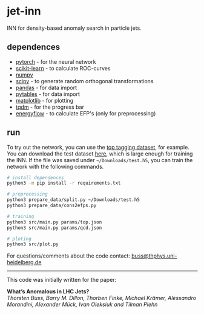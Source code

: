 # jet-inn
INN for density-based anomaly search in particle jets.

## dependences
* [pytorch](https://pytorch.org/) - for the neural network
* [scikit-learn](https://scikit-learn.org) - to calculate ROC-curves
* [numpy](https://numpy.org/)
* [scipy](https://www.scipy.org) - to generate random orthogonal transformations
* [pandas](https://github.com/pandas-dev/pandas) - for data import
* [pytables](https://www.pytables.org/index.html) - for data import
* [matplotlib](https://matplotlib.org/) - for plotting
* [tqdm](https://github.com/tqdm/tqdm) - for the progress bar
* [energyflow](https://energyflow.network/) - to calculate EFP's (only for preprocessing)

## run

To try out the network, you can use the [top tagging dataset](https://arxiv.org/pdf/1902.09914.pdf), for example. You can download the test dataset [here](https://desycloud.desy.de/index.php/s/llbX3zpLhazgPJ6), which is large enough for training the INN. If the file was saved under ```~/Downloads/test.h5```, you can train the network with the following commands.

```bash
# install dependences
python3 -m pip install -r requirements.txt

# preprocessing
python3 prepare_data/split.py ~/Downloads/test.h5
python3 prepare_data/cons2efps.py

# training
python3 src/main.py params/top.json
python3 src/main.py params/qcd.json

# ploting
python3 src/plot.py
```

For questions/comments about the code contact: buss@thphys.uni-heidelberg.de

---

This code was initially written for the paper:

**What’s Anomalous in LHC Jets?**<br/>
*Thorsten Buss, Barry M. Dillon, Thorben Finke, Michael Krämer, Alessandro Morandini, Alexander Mück, Ivan Oleksiuk and Tilman Plehn*
